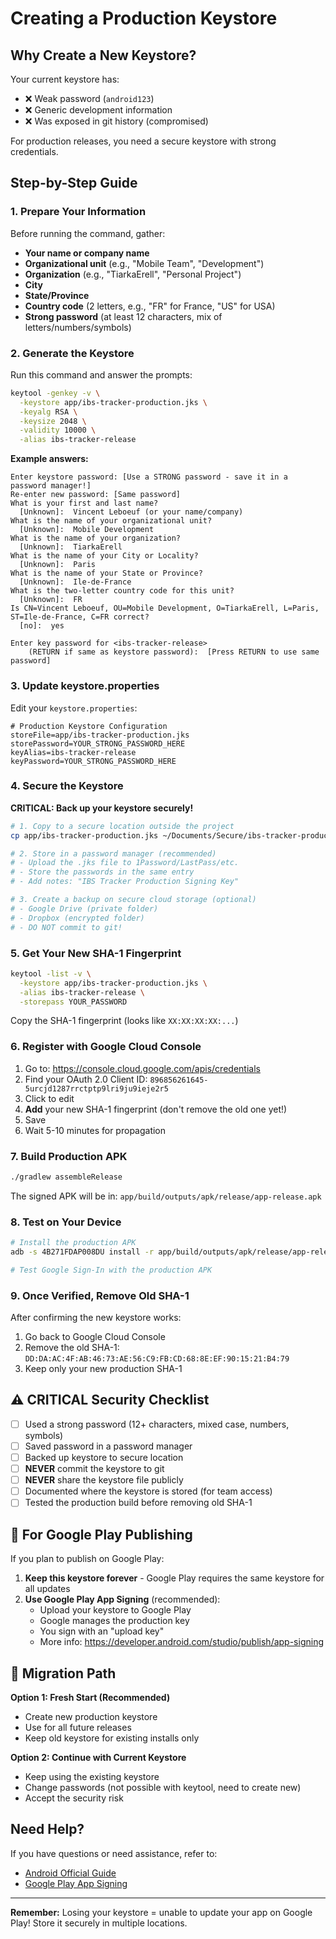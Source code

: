 # Creating a Production Keystore

## Why Create a New Keystore?

Your current keystore has:
- ❌ Weak password (`android123`)
- ❌ Generic development information
- ❌ Was exposed in git history (compromised)

For production releases, you need a secure keystore with strong credentials.

## Step-by-Step Guide

### 1. Prepare Your Information

Before running the command, gather:
- **Your name or company name**
- **Organizational unit** (e.g., "Mobile Team", "Development")
- **Organization** (e.g., "TiarkaErell", "Personal Project")
- **City**
- **State/Province**
- **Country code** (2 letters, e.g., "FR" for France, "US" for USA)
- **Strong password** (at least 12 characters, mix of letters/numbers/symbols)

### 2. Generate the Keystore

Run this command and answer the prompts:

```bash
keytool -genkey -v \
  -keystore app/ibs-tracker-production.jks \
  -keyalg RSA \
  -keysize 2048 \
  -validity 10000 \
  -alias ibs-tracker-release
```

**Example answers:**
```
Enter keystore password: [Use a STRONG password - save it in a password manager!]
Re-enter new password: [Same password]
What is your first and last name?
  [Unknown]:  Vincent Leboeuf (or your name/company)
What is the name of your organizational unit?
  [Unknown]:  Mobile Development
What is the name of your organization?
  [Unknown]:  TiarkaErell
What is the name of your City or Locality?
  [Unknown]:  Paris
What is the name of your State or Province?
  [Unknown]:  Ile-de-France
What is the two-letter country code for this unit?
  [Unknown]:  FR
Is CN=Vincent Leboeuf, OU=Mobile Development, O=TiarkaErell, L=Paris, ST=Ile-de-France, C=FR correct?
  [no]:  yes

Enter key password for <ibs-tracker-release>
	(RETURN if same as keystore password):  [Press RETURN to use same password]
```

### 3. Update keystore.properties

Edit your `keystore.properties`:

```properties
# Production Keystore Configuration
storeFile=app/ibs-tracker-production.jks
storePassword=YOUR_STRONG_PASSWORD_HERE
keyAlias=ibs-tracker-release
keyPassword=YOUR_STRONG_PASSWORD_HERE
```

### 4. Secure the Keystore

**CRITICAL: Back up your keystore securely!**

```bash
# 1. Copy to a secure location outside the project
cp app/ibs-tracker-production.jks ~/Documents/Secure/ibs-tracker-production.jks.MASTER

# 2. Store in a password manager (recommended)
# - Upload the .jks file to 1Password/LastPass/etc.
# - Store the passwords in the same entry
# - Add notes: "IBS Tracker Production Signing Key"

# 3. Create a backup on secure cloud storage (optional)
# - Google Drive (private folder)
# - Dropbox (encrypted folder)
# - DO NOT commit to git!
```

### 5. Get Your New SHA-1 Fingerprint

```bash
keytool -list -v \
  -keystore app/ibs-tracker-production.jks \
  -alias ibs-tracker-release \
  -storepass YOUR_PASSWORD
```

Copy the SHA-1 fingerprint (looks like `XX:XX:XX:XX:...`)

### 6. Register with Google Cloud Console

1. Go to: https://console.cloud.google.com/apis/credentials
2. Find your OAuth 2.0 Client ID: `896856261645-5urcjd1287rrctptp9lri9ju9ieje2r5`
3. Click to edit
4. **Add** your new SHA-1 fingerprint (don't remove the old one yet!)
5. Save
6. Wait 5-10 minutes for propagation

### 7. Build Production APK

```bash
./gradlew assembleRelease
```

The signed APK will be in: `app/build/outputs/apk/release/app-release.apk`

### 8. Test on Your Device

```bash
# Install the production APK
adb -s 4B271FDAP008DU install -r app/build/outputs/apk/release/app-release.apk

# Test Google Sign-In with the production APK
```

### 9. Once Verified, Remove Old SHA-1

After confirming the new keystore works:
1. Go back to Google Cloud Console
2. Remove the old SHA-1: `DD:DA:AC:4F:AB:46:73:AE:56:C9:FB:CD:68:8E:EF:90:15:21:B4:79`
3. Keep only your new production SHA-1

## ⚠️ CRITICAL Security Checklist

- [ ] Used a strong password (12+ characters, mixed case, numbers, symbols)
- [ ] Saved password in a password manager
- [ ] Backed up keystore to secure location
- [ ] **NEVER** commit the keystore to git
- [ ] **NEVER** share the keystore file publicly
- [ ] Documented where the keystore is stored (for team access)
- [ ] Tested the production build before removing old SHA-1

## 📱 For Google Play Publishing

If you plan to publish on Google Play:

1. **Keep this keystore forever** - Google Play requires the same keystore for all updates
2. **Use Google Play App Signing** (recommended):
   - Upload your keystore to Google Play
   - Google manages the production key
   - You sign with an "upload key"
   - More info: https://developer.android.com/studio/publish/app-signing

## 🔄 Migration Path

**Option 1: Fresh Start (Recommended)**
- Create new production keystore
- Use for all future releases
- Keep old keystore for existing installs only

**Option 2: Continue with Current Keystore**
- Keep using the existing keystore
- Change passwords (not possible with keytool, need to create new)
- Accept the security risk

## Need Help?

If you have questions or need assistance, refer to:
- [Android Official Guide](https://developer.android.com/studio/publish/app-signing)
- [Google Play App Signing](https://support.google.com/googleplay/android-developer/answer/9842756)

---

**Remember:** Losing your keystore = unable to update your app on Google Play!
Store it securely in multiple locations.
